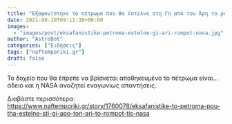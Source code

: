 ```yaml
---
title: "Εξαφανίστηκε το πέτρωμα που θα έστελνε στη Γη από τον Άρη το ρομπότ της NASA"
date: 2021-08-10T09:11:38+00:00
images:
  - "images/post/eksafanistike-petroma-estelne-gi-ari-rompot-nasa.jpg"
author: "AstroBot"
categories: ["Ειδήσεις"]
tags: ["naftemporiki.gr"]
draft: false
---
```


Το δοχείο που θα έπρεπε να βρίσκεται αποθηκευμένο το πέτρωμα είναι… άδειο και η NASA αναζητεί εναγωνίως απαντήσεις.

Διαβάστε περισσότερα: https://www.naftemporiki.gr/story/1760078/eksafanistike-to-petroma-pou-tha-estelne-sti-gi-apo-ton-ari-to-rompot-tis-nasa
